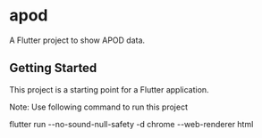# apod

A Flutter project to show APOD data.

## Getting Started

This project is a starting point for a Flutter application.

Note:
Use following command to run this project

flutter run --no-sound-null-safety -d chrome --web-renderer html
